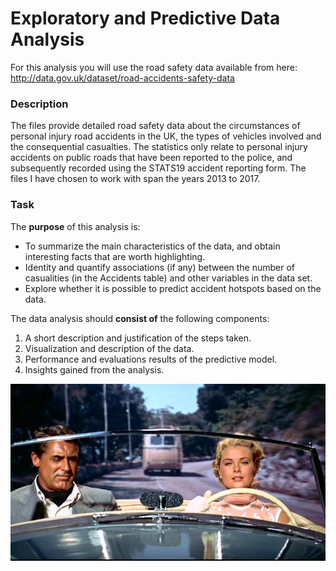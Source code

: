
# Exploratory and Predictive Data Analysis

For this analysis you will use the road safety data available from here:
http://data.gov.uk/dataset/road-accidents-safety-data

### Description
The files provide detailed road safety data about the circumstances of personal injury road accidents in the UK, the types of vehicles involved and the consequential casualties. The statistics only relate to personal injury accidents on public roads that have been reported to the police, and subsequently recorded using the STATS19 accident reporting form. The files I have chosen to work with span the years 2013 to 2017.

### Task
The **purpose** of this analysis is:
- To summarize the main characteristics of the data, and obtain interesting facts that are worth highlighting.
- Identity and quantify associations (if any) between the number of casualities (in the Accidents table) and other variables in the data set.
- Explore whether it is possible to predict accident hotspots based on the data. 

The data analysis should **consist of** the following components:
1. A short description and justification of the steps taken.
2. Visualization and description of the data.
3. Performance and evaluations results of the predictive model.
4. Insights gained from the analysis.

![Grace Kelly & Cary Grant](Nizza.jpg)